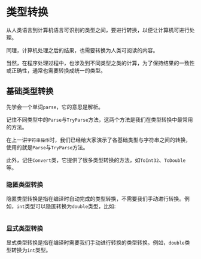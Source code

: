 # 类型转换

从人类语言到计算机语言可识别的类型之间，要进行转换，以便让计算机可进行处理。

同理，计算机处理之后的结果，也需要转换为人类可阅读的内容。

当然，在程序处理过程中，也涉及到不同类型之类的计算，为了保持结果的一致性或正确性，通常也需要转换成统一的类型。

## 基础类型转换

先学会一个单词`parse`，它的意思是解析。

记住不同类型中的`Parse`与`TryParse`方法，这两个方法是我们在类型转换中最常用的方法。

在上一讲`字符串操作`时，我们已经给大家演示了各基础类型与字符串之间的转换，使用的就是`Parse`与`TryParse`方法。

此外，记住`Convert`类，它提供了很多类型转换的方法，如`ToInt32`、`ToDouble`等。

### 隐匿类型转换

隐匿类型转换是指在编译时自动完成的类型转换，不需要我们手动进行转换。例如，`int`类型可以隐匿转换为`double`类型，比如:

```csharp

```

### 显式类型转换

显式类型转换是指在编译时需要我们手动进行转换的类型转换。例如，`double`类型转换为`int`类型。

```csharp
```
